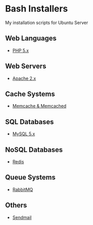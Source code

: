 Bash Installers
==============

My installation scripts for Ubuntu Server



## Web Languages
- [PHP 5.x](https://raw.github.com/nilopc/bashInstallers/master/php5.sh)

## Web Servers
- [Apache 2.x](https://raw.github.com/nilopc/bashInstallers/master/apache2.sh)

## Cache Systems
- [Memcache & Memcached](https://raw.github.com/nilopc/bashInstallers/master/memcached.sh)

## SQL Databases
- [MySQL 5.x](https://raw.github.com/nilopc/bashInstallers/master/mySQL.sh)

## NoSQL Databases
- [Redis](https://raw.github.com/nilopc/bashInstallers/master/redis.sh)
 
## Queue Systems
- [RabbitMQ](https://raw.github.com/nilopc/bashInstallers/master/rabbitMQ.sh)

## Others
- [Sendmail](https://raw.github.com/nilopc/bashInstallers/master/sendMail.sh)
